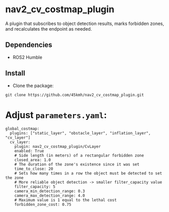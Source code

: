# nav2_cv_costmap_plugin
A plugin that subscribes to object detection results, marks forbidden zones, and recalculates the endpoint as needed.

## Dependencies
- ROS2 Humble

## Install
- Clone the package:
```bashrc
git clone https://github.com/45kmh/nav2_cv_costmap_plugin.git
```
# Adjust  `parameters.yaml`:
    global_costmap:
      plugins: ["static_layer", "obstacle_layer", "inflation_layer", "cv_layer"]
      cv_layer:
        plugin: nav2_cv_costmap_plugin/CvLayer
        enabled: True
        # Side length (in meters) of a rectangular forbidden zone   
        closed_area: 1.0
        # The duration of the zone's existence since it was set
        time_to_close: 20
        # Sets how many times in a row the object must be detected to set the zone
        # More reliable object detection -> smaller filter_capacity value 
        filter_capacity: 5
        camera_min_detection_range: 0.3
        camera_max_detection_range: 4.0
        # Maximum value is 1 equal to the lethal cost
        forbidden_zone_cost: 0.75
  
